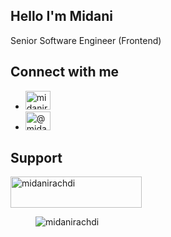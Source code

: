 <section>
  <h1>Hello I'm Midani</h1>
  <p>Senior Software Engineer (Frontend)</p>
</section>

<section>
  <h2>Connect with me</h2>
  <ul>
    <li>
      <a href="https://linkedin.com/in/midanirachdi" target="_blank">
        <img src="https://raw.githubusercontent.com/rahuldkjain/github-profile-readme-generator/master/src/images/icons/Social/linked-in-alt.svg" alt="midanirachdi" height="30" width="40" />
      </a>
    </li>
    <li>
      <a href="https://medium.com/@midani" target="_blank">
        <img src="https://raw.githubusercontent.com/rahuldkjain/github-profile-readme-generator/master/src/images/icons/Social/medium.svg" alt="@midani" height="30" width="40" />
      </a>
    </li>
  </ul>
</section>

<section>
  <h2>Support</h2>
  <p>
    <a href="https://ko-fi.com/midanirachdi">
      <img src="https://cdn.ko-fi.com/cdn/kofi3.png?v=3" height="50" width="210" alt="midanirachdi" />
    </a>
  </p>
</section>

<section>
  <figure>
    <img src="https://komarev.com/ghpvc/?username=midanirachdi&label=Profile%20views&color=0e75b6&style=flat" alt="midanirachdi" />
  </figure>
</section>
